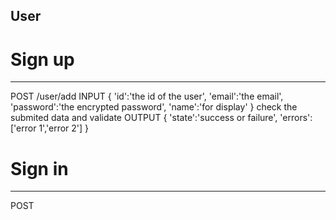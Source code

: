 ## User

# Sign up 
--------
POST /user/add
INPUT
{
    'id':'the id of the user',
    'email':'the email',
    'password':'the encrypted password',
    'name':'for display'
}
check the submited data and validate
OUTPUT
{
    'state':'success or failure',
    'errors':['error 1','error 2']
}
# Sign in
----------
POST